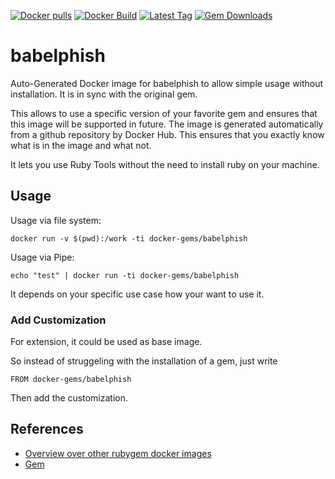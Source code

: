 [![Docker pulls](https://img.shields.io/docker/pulls/rubygem/babelphish.svg)](https://hub.docker.com/r/rubygem/babelphish/)
[![Docker Build](https://img.shields.io/docker/automated/rubygem/babelphish.svg)](https://hub.docker.com/r/rubygem/babelphish/)
[![Latest Tag](https://img.shields.io/github/tag/docker-rubygem/babelphish.svg)](https://hub.docker.com/r/rubygem/babelphish/)
[![Gem Downloads](https://img.shields.io/gem/dt/babelphish.svg)](https://rubygems.org/gems/babelphish/)
# babelphish

Auto-Generated Docker image for babelphish to allow simple usage without installation.
It is in sync with the original gem.

This allows to use a specific version of your favorite gem and ensures that this image will be supported in future.
The image is generated automatically from a github repository by Docker Hub.
This ensures that you exactly know what is in the image and what not.

It lets you use Ruby Tools without the need to install ruby on your machine.

## Usage

Usage via file system:

`docker run -v $(pwd):/work -ti docker-gems/babelphish`

Usage via Pipe:

`echo "test" | docker run -ti docker-gems/babelphish`

It depends on your specific use case how your want to use it.

### Add Customization

For extension, it could be used as base image.

So instead of struggeling with the installation of a gem, just write

`FROM docker-gems/babelphish`

Then add the customization.

## References

 - [Overview over other rubygem docker images](https://github.com/thinkbot/docker-rubygem)
 - [Gem](https://rubygems.org/gems/babelphish/)
